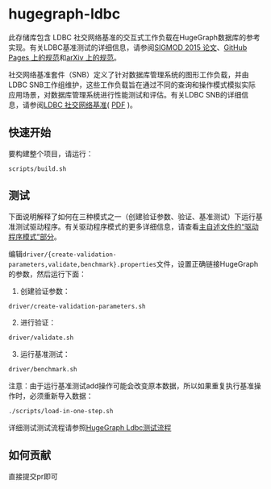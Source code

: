 # hugegraph-ldbc

此存储库包含 LDBC 社交网络基准的交互式工作负载在HugeGraph数据库的参考实现。有关LDBC基准测试的详细信息，请参阅[SIGMOD 2015 论文](https://ldbcouncil.org/docs/papers/ldbc-snb-interactive-sigmod-2015.pdf)、[GitHub Pages 上的规范](https://ldbcouncil.org/ldbc_snb_docs/)和[arXiv 上的规范](https://arxiv.org/pdf/2001.02299.pdf)。

社交网络基准套件（SNB）定义了针对数据库管理系统的图形工作负载，并由LDBC SNB工作组维护，这些工作负载旨在通过不同的查询和操作模式模拟实际应用场景，对数据库管理系统进行性能测试和评估。有关LDBC SNB的详细信息，请参阅[LDBC 社交网络基准](https://docs.google.com/presentation/d/1NilxSrKQnFq4WzWMY2-OodZQ2TEksKzKBmgB20C_0Nw/)( [PDF](https://ldbcouncil.org/docs/presentations/ldbc-snb-2022-11.pdf) )。

## 快速开始

要构建整个项目，请运行：

```
scripts/build.sh
```

## 测试

下面说明解释了如何在三种模式之一（创建验证参数、验证、基准测试）下运行基准测试驱动程序。有关驱动程序模式的更多详细信息，请查看[主自述文件的“驱动程序模式”部分](https://github.com/ldbc/ldbc_snb_interactive_v1_impls/blob/main/README.md#driver-modes)。

编辑`driver/{create-validation-parameters,validate,benchmark}.properties`文件，设置正确链接HugeGraph的参数，然后运行下面：

1. 创建验证参数：

```Bash
driver/create-validation-parameters.sh
```

2. 进行验证：

```Bash
driver/validate.sh
```

3. 运行基准测试：

```Bash
driver/benchmark.sh
```

注意：由于运行基准测试add操作可能会改变原本数据，所以如果重复执行基准操作时，必须重新导入数据：

```Bash
./scripts/load-in-one-step.sh 
```

详细测试测试流程请参照[HugeGraph Ldbc测试流程](https://github.com/hugegraph/ldbc/blob/lzy-patch/hugegraph/README.md)

## 如何贡献

直接提交pr即可

